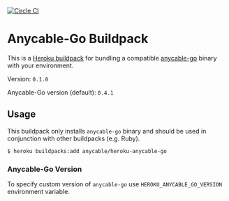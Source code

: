 [![Circle CI](https://circleci.com/gh/anycable/heroku-anycable-go/tree/master.svg?style=svg)](https://circleci.com/gh/anycable/heroku-anycable-go/tree/master)

# Anycable-Go Buildpack

This is a [Heroku buildpack][0] for bundling a compatible [anycable-go][1]
binary with your environment.

Version: `0.1.0`

Anycable-Go version (default): `0.4.1`

## Usage

This buildpack only installs `anycable-go` binary and should be used in conjunction with other buildpacks (e.g. Ruby).

```bash
$ heroku buildpacks:add anycable/heroku-anycable-go
```

### Anycable-Go Version

To specify custom version of `anycable-go` use `HEROKU_ANYCABLE_GO_VERSION` environment variable.

[0]: http://devcenter.heroku.com/articles/buildpacks
[1]: https://github.com/anycable/anycable-go
